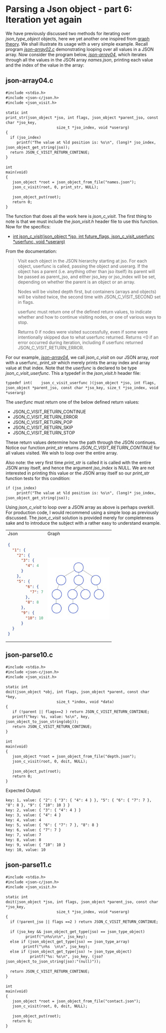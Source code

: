 # Parsing a Json object - part 6: Iteration yet again

We have previously discussed two methods for iterating over _*json_type_object*_ objects, here we yet another one inspired from [graph theory](https://en.wikipedia.org/wiki/Graph_theory). We shall illustrate its usage with a very simple example. Recall program [_*json-array02.c*_](https://github.com/rbtylee/tutorial-jsonc/blob/master/src/json-array02.c) demonstrating looping over all values in a JSON array. Now consider the program below, [_*json-array04*_](https://github.com/rbtylee/tutorial-jsonc/blob/master/src/json-array04.c), which iterates through all the values in the JSON array _*names.json*_, printing each value and the index of the value in the array:

## json-array04.c

```
#include <stdio.h>
#include <json-c/json.h>
#include <json_visit.h>

static int 
print_str(json_object *jso, int flags, json_object *parent_jso, const char *jso_key,
                       size_t *jso_index, void *userarg)
{
  if (jso_index)
     printf("The value at %ld position is: %s\n", (long)* jso_index, json_object_get_string(jso));
  return JSON_C_VISIT_RETURN_CONTINUE;
}

int 
main(void)
{
   json_object *root = json_object_from_file("names.json");
   json_c_visit(root, 0, print_str, NULL);

   json_object_put(root);
   return 0;
}
```

The function that does all the work here is _*json_c_visit*_. The first thing to note is that we must include the _*json_visit.h*_ header file to use this function. Now for the specifics:

- [int json_c_visit(json_object *jso, int future_flags, json_c_visit_userfunc *userfunc, void *userarg)](https://json-c.github.io/json-c/json-c-0.14/doc/html/json__visit_8h.html)

From the documentation:

> Visit each object in the JSON hierarchy starting at jso. For each object, userfunc is called, passing the object and userarg. If the object has a parent (i.e. anything other than jso itself) its parent will be passed as parent_jso, and either jso_key or jso_index will be set, depending on whether the parent is an object or an array.
> 
> Nodes will be visited depth first, but containers (arrays and objects) will be visited twice, the second time with JSON_C_VISIT_SECOND set in flags.
> 
> userfunc must return one of the defined return values, to indicate whether and how to continue visiting nodes, or one of various ways to stop.
> 
> Returns 0 if nodes were visited successfully, even if some were intentionally skipped due to what userfunc returned. Returns <0 if an error occurred during iteration, including if userfunc returned JSON_C_VISIT_RETURN_ERROR.

For our example, [_*json-array04*_](https://github.com/rbtylee/tutorial-jsonc/blob/master/src/json-array04.c), we call _*json_c_visit*_ on our JSON array, _*root*_ with a userfunc, _*print_str*_ which merely prints the array index and array value at that index. Note that the _*userfunc*_ is declared to be type _*json_c_visit_userfunc*_. This a typedef in the _*json_visit.h*_ header file:

```
typedef int( 	json_c_visit_userfunc )(json_object *jso, int flags, json_object *parent_jso, const char *jso_key, size_t *jso_index, void *userarg)
```

The _*userfunc*_ must return one of the below defined return values:

- JSON_C_VISIT_RETURN_CONTINUE
- JSON_C_VISIT_RETURN_ERROR
- JSON_C_VISIT_RETURN_POP
- JSON_C_VISIT_RETURN_SKIP
- JSON_C_VISIT_RETURN_STOP

These return values determine how the path through the JSON continues. Notice our function _*print_str*_ returns _*JSON_C_VISIT_RETURN_CONTINUE*_ for all values visited. We wish to loop over the entire array.

Also note: the very first time _*print_str*_ is called it is called with the entire JSON array itself, and hence the argument _*jso_index*_ is NULL. We are not interested in printing this value or the JSON array itself so our _*print_str*_ function tests for this condition:

```
if (jso_index)
     printf("The value at %ld position is: %s\n", (long)* jso_index, json_object_get_string(jso));
```

Using  _*json_c_visit*_ to loop over a JSON array as above is perhaps overkill. For production code, I would recommend using a simple loop as previously discussed. The _*json_c_visit*_ solution is provided merely for completeness sake and to introduce the subject with a rather easy to understand example.
<table>
<tr>
  <td> Json </td> <td>Graph </td>
</tr>
<tr>
<td>

```json
{
  "1": {
    "2": {
      "3": {
        "4": 4
      }
    },     
    "5": {
        "6": {
          "7": 7
        },
        "8": 8
      },
      "9": {
        "10": 10
      }
  }
}
```

</td>
<td> <img src="https://github.com/rbtylee/tutorial-jsonc/blob/master/Images/Depth-First-Search.gif" width=200 height=200> </td>

</tr>
</table>

## json-parse10.c

```
#include <stdio.h>
#include <json-c/json.h>
#include <json_visit.h>

static int 
doit(json_object *obj, int flags, json_object *parent, const char *key,
                       size_t *index, void *data)
{
   if (!parent || flags==2 ) return JSON_C_VISIT_RETURN_CONTINUE;
   printf("key: %s, value: %s\n", key, json_object_to_json_string(obj));
   return JSON_C_VISIT_RETURN_CONTINUE;
}

int 
main(void)
{
   json_object *root = json_object_from_file("depth.json");
   json_c_visit(root, 0, doit, NULL);

   json_object_put(root);
   return 0;
}

```

Expected Output:

```
key: 1, value: { "2": { "3": { "4": 4 } }, "5": { "6": { "7": 7 }, "8": 8 }, "9": { "10": 10 } }
key: 2, value: { "3": { "4": 4 } }
key: 3, value: { "4": 4 }
key: 4, value: 4
key: 5, value: { "6": { "7": 7 }, "8": 8 }
key: 6, value: { "7": 7 }
key: 7, value: 7
key: 8, value: 8
key: 9, value: { "10": 10 }
key: 10, value: 10
```

## json-parse11.c

```
#include <stdio.h>
#include <json-c/json.h>
#include <json_visit.h>

static int 
doit(json_object *jso, int flags, json_object *parent_jso, const char *jso_key,
                       size_t *jso_index, void *userarg)
{
  if (!parent_jso || flags ==2 ) return JSON_C_VISIT_RETURN_CONTINUE;
  
  if (jso_key && json_object_get_type(jso) == json_type_object)
         printf("\n%s\n\n", jso_key);
  else if (json_object_get_type(jso) == json_type_array)
        printf("\n%s  \n\n", jso_key);
  else if (json_object_get_type(jso) != json_type_object)
           printf("%s: %s\n", jso_key, (jso?  json_object_to_json_string(jso):"(null)"));
     
  return JSON_C_VISIT_RETURN_CONTINUE;
}

int 
main(void)
{
   json_object *root = json_object_from_file("contact.json");
   json_c_visit(root, 0, doit, NULL);

   json_object_put(root);
   return 0;
}
```
